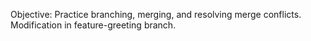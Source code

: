Objective: Practice branching, merging, and resolving merge conflicts.
Modification in feature-greeting branch.
